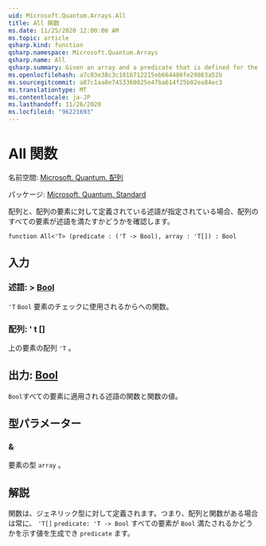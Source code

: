 ```yaml
---
uid: Microsoft.Quantum.Arrays.All
title: All 関数
ms.date: 11/25/2020 12:00:00 AM
ms.topic: article
qsharp.kind: function
qsharp.namespace: Microsoft.Quantum.Arrays
qsharp.name: All
qsharp.summary: Given an array and a predicate that is defined for the elements of the array, and checks if all elements of the array satisfy the predicate.
ms.openlocfilehash: a7c83e38c3c101b712215eb664486fe29863a52b
ms.sourcegitcommit: a87c1aa8e7453360025e47ba614f25b02ea84ec3
ms.translationtype: MT
ms.contentlocale: ja-JP
ms.lasthandoff: 11/26/2020
ms.locfileid: "96221693"
---
```

# <a name="all-function"></a>All 関数

名前空間: [Microsoft. Quantum. 配列](xref:Microsoft.Quantum.Arrays)

パッケージ: [Microsoft. Quantum. Standard](https://nuget.org/packages/Microsoft.Quantum.Standard)


配列と、配列の要素に対して定義されている述語が指定されている場合、配列のすべての要素が述語を満たすかどうかを確認します。

```qsharp
function All<'T> (predicate : ('T -> Bool), array : 'T[]) : Bool
```


## <a name="input"></a>入力

### <a name="predicate--t---bool"></a>述語: > [Bool](xref:microsoft.quantum.lang-ref.bool)

`'T` `Bool` 要素のチェックに使用されるからへの関数。


### <a name="array--t"></a>配列: ' t []

上の要素の配列 `'T` 。



## <a name="output--bool"></a>出力: [Bool](xref:microsoft.quantum.lang-ref.bool)

`Bool`すべての要素に適用される述語の関数と関数の値。

## <a name="type-parameters"></a>型パラメーター

### <a name="t"></a>&

要素の型 `array` 。

## <a name="remarks"></a>解説

関数は、ジェネリック型に対して定義されます。つまり、配列と関数がある場合は常に、 `'T[]` `predicate: 'T -> Bool` すべての要素が `Bool` 満たされるかどうかを示す値を生成でき `predicate` ます。